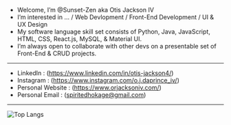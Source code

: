 - Welcome, I’m @Sunset-Zen aka Otis Jackson IV
- I’m interested in ... / Web Devlopment / Front-End Development / UI & UX Design 
- My software language skill set consists of Python, Java, JavaScript, HTML, CSS, React.js, MySQL, & Material UI.
- I’m always open to collaborate with other devs on a presentable set of Front-End & CRUD projects.
____________________________________________________________________________
- LinkedIn : (https://www.linkedin.com/in/otis-jackson4/)
- Instagram : (https://www.instagram.com/o.j.daprince_iv/)
- Personal Website : (https://www.orjacksoniv.com/)
- Personal Email : (spiritedhokage@gmail.com)
____________________________________________________________________________
![Top Langs](https://github-readme-stats.vercel.app/api/top-langs/?username=Sunset-Zen&layout=compact&theme=kacho_ga)
<!---
CozyCoderIV/CozyCoderIV is a ✨ special ✨ repository because its `README.md` (this file) appears on your GitHub profile.
You can click the Preview link to take a look at your changes.
--->

